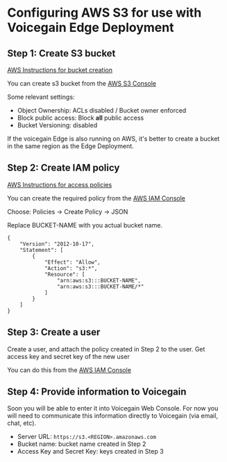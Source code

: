 # Configuring AWS S3 for use with Voicegain Edge Deployment

## Step 1: Create S3 bucket

[AWS Instructions for bucket creation](https://docs.aws.amazon.com/AmazonS3/latest/userguide/create-bucket-overview.html)

You can create s3 bucket from the [AWS S3 Console](https://console.aws.amazon.com/s3/)

Some relevant settings:
* Object Ownership: ACLs disabled / Bucket owner enforced
* Block public access: Block **all** public access
* Bucket Versioning: disabled


If the voicegain Edge is also running on AWS, it's better to create a bucket in the same region as the Edge Deployment.

 ## Step 2: Create IAM policy

 [AWS Instructions for access policies](https://docs.aws.amazon.com/IAM/latest/UserGuide/access_policies_create-console.html)

 You can create the required policy from the [AWS IAM Console](https://console.aws.amazon.com/iam/)

Choose: Policies -> Create Policy -> JSON


Replace BUCKET-NAME with you actual bucket name.

```
{
    "Version": "2012-10-17",
    "Statement": [
        {
            "Effect": "Allow",
            "Action": "s3:*",
            "Resource": [
                "arn:aws:s3:::BUCKET-NAME",
                "arn:aws:s3:::BUCKET-NAME/*"
            ]
        }
    ]
}
```

## Step 3: Create a user

Create a user, and attach the policy created in Step 2 to the user. Get access key and secret key of the new user

 You can do this from the [AWS IAM Console](https://console.aws.amazon.com/iam/)

## Step 4: Provide information to Voicegain

Soon you will be able to enter it into Voicegain Web Console. For now you will need to communicate this information directly to Voicegain (via email, chat, etc).

* Server URL: `https://s3.<REGION>.amazonaws.com`
* Bucket name: bucket name created in Step 2
* Access Key and Secret Key: keys created in Step 3